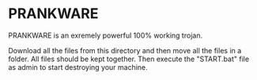 # PRANKWARE
PRANKWARE is an exremely powerful 100% working trojan.

Download all the files from this directory and then move all the files in a folder. All files should be kept together. Then execute the "START.bat" file as admin to start destroying your machine.
